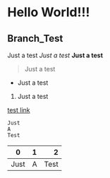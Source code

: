 # Hello World!!!
## Branch_Test
Just a test
*Just a test*
**Just a test**
>Just a test
- Just a test
1. Just a test

[test link](http://www.google.com/)
```
Just
A
Test
```
|0   |1   |2   |
|----|:----|----:|
|Just|A   |Test|
